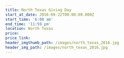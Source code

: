 ```yaml
---
title: North Texas Giving Day
start_at_date: 2016-09-22T00:00:00.000Z
start_time: '6:00 am'
end_time: '11:59 pm'
location: North Texas
price:
price_link:
header_imgthumb_path: /images/north_texas_2016.jpg
header_img_path: /images/north_texas_2016.jpg
---
```



<section id="content"><div class="content-wrap"><div class="container clearfix"><div class="single-event"><div class="col_three_fourth"><div class="entry-image nobottommargin">&nbsp;</div></div></div><ul class="clients-grid grid-6 bottommargin clearfix"></ul></div></div></section>